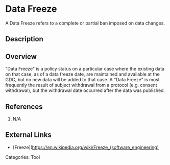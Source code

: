 # Data Freeze #
A Data Freeze refers to a complete or partial ban imposed on data changes.  
## Description ##

## Overview ##
"Data Freeze" is a policy status on a particular case where the existing data on that case, as of a data freeze date, are maintained and available at the GDC, but no new data will be added to that case. A "Data Freeze" is most frequently the result of subject withdrawal from a protocol (e.g. consent withdrawal), but the withdrawal date occurred after the data was published.

## References ##
1. N/A

## External Links ##
* [Freeze](https://en.wikipedia.org/wiki/Freeze_(software_engineering) 

Categories: Tool

